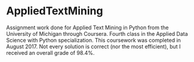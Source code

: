 # AppliedTextMining
Assignment work done for Applied Text Mining in Python from the University of Michigan through Coursera. Fourth class in the Applied Data Science with Python specialization. This coursework was completed in August 2017. Not every solution is correct (nor the most efficient), but I received an overall grade of 98.4%.
